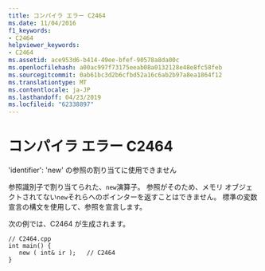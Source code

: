 ```yaml
---
title: コンパイラ エラー C2464
ms.date: 11/04/2016
f1_keywords:
- C2464
helpviewer_keywords:
- C2464
ms.assetid: ace953d6-b414-49ee-bfef-90578a8da00c
ms.openlocfilehash: a00ac997f73175eeab08a0132128e48e8fc58feb
ms.sourcegitcommit: 0ab61bc3d2b6cfbd52a16c6ab2b97a8ea1864f12
ms.translationtype: MT
ms.contentlocale: ja-JP
ms.lasthandoff: 04/23/2019
ms.locfileid: "62338897"
---
```

# <a name="compiler-error-c2464"></a>コンパイラ エラー C2464

'identifier': 'new' の参照の割り当てに使用できません

参照識別子で割り当てられた、`new`演算子。 参照がそのため、メモリ オブジェクトされてない`new`それらへのポインターを返すことはできません。 標準の変数宣言の構文を使用して、参照を宣言します。

次の例では、C2464 が生成されます。

```
// C2464.cpp
int main() {
   new ( int& ir );   // C2464
}
```